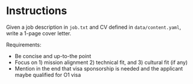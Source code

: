 # Instructions 

Given a job description in `job.txt` and CV defined in `data/content.yaml`, write a 1-page cover letter.

Requirements:

- Be concise and up-to-the point
- Focus on 1) mission alignment 2) technical fit, and 3) cultural fit (if any)
- Mention in the end that visa sponsorship is needed and the applicant maybe qualified for O1 visa

